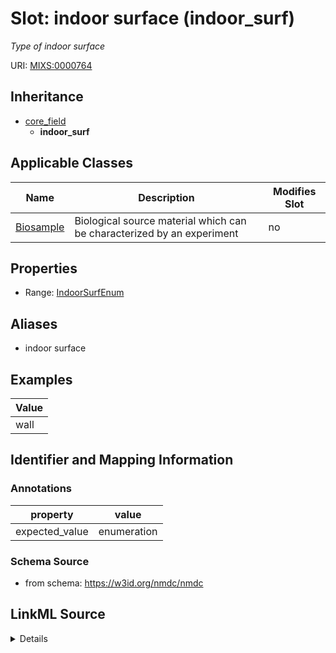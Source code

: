 # Slot: indoor surface (indoor_surf)


_Type of indoor surface_



URI: [MIXS:0000764](https://w3id.org/mixs/0000764)




## Inheritance

* [core_field](core_field.md)
    * **indoor_surf**





## Applicable Classes

| Name | Description | Modifies Slot |
| --- | --- | --- |
[Biosample](Biosample.md) | Biological source material which can be characterized by an experiment |  no  |







## Properties

* Range: [IndoorSurfEnum](IndoorSurfEnum.md)



## Aliases


* indoor surface




## Examples

| Value |
| --- |
| wall |

## Identifier and Mapping Information





### Annotations

| property | value |
| --- | --- |
| expected_value | enumeration || occurrence | 1 |



### Schema Source


* from schema: https://w3id.org/nmdc/nmdc




## LinkML Source

<details>
```yaml
name: indoor_surf
annotations:
  expected_value:
    tag: expected_value
    value: enumeration
  occurrence:
    tag: occurrence
    value: '1'
description: Type of indoor surface
title: indoor surface
examples:
- value: wall
from_schema: https://w3id.org/nmdc/nmdc
aliases:
- indoor surface
rank: 1000
is_a: core field
slot_uri: MIXS:0000764
multivalued: false
alias: indoor_surf
domain_of:
- Biosample
range: indoor_surf_enum

```
</details>
